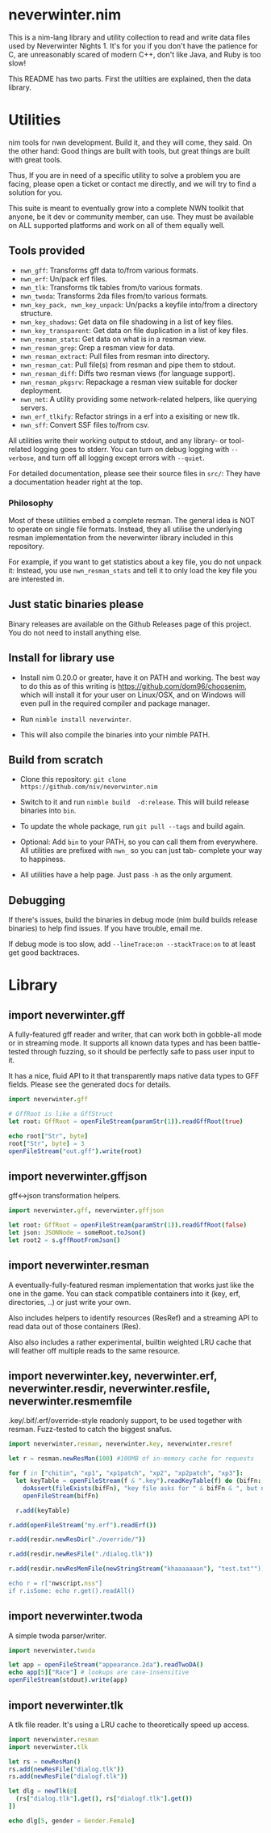 # neverwinter.nim

This is a nim-lang library and utility collection to read and write data files used
by Neverwinter Nights 1.  It's for you if you don't have the patience for C, are
unreasonably scared of modern C++, don't like Java, and Ruby is too slow!

This README has two parts. First the utilties are explained, then the data library.

# Utilities

nim tools for nwn development.  Build it, and they will come, they said.
On the other hand:  Good things are built with tools, but great things are built
with great tools.

Thus, If you are in need of a specific utility to solve a problem you are facing,
please open a ticket or contact me directly, and we will try to find a solution for
you.

This suite is meant to eventually grow into a complete NWN toolkit that anyone,
be it dev or community member, can use.  They must be available on ALL supported
platforms and work on all of them equally well.

## Tools provided

* `nwn_gff`: Transforms gff data to/from various formats.
* `nwn_erf`: Un/pack erf files.
* `nwn_tlk`: Transforms tlk tables from/to various formats.
* `nwn_twoda`: Transforms 2da files from/to various formats.
* `nwn_key_pack, nwn_key_unpack`: Un/packs a keyfile into/from a directory structure.
* `nwn_key_shadows`: Get data on file shadowing in a list of key files.
* `nwn_key_transparent`: Get data on file duplication in a list of key files.
* `nwn_resman_stats`: Get data on what is in a resman view.
* `nwn_resman_grep`: Grep a resman view for data.
* `nwn_resman_extract`: Pull files from resman into directory.
* `nwn_resman_cat`: Pull file(s) from resman and pipe them to stdout.
* `nwn_resman_diff`: Diffs two resman views (for language support).
* `nwn_resman_pkgsrv`: Repackage a resman view suitable for docker deployment.
* `nwn_net`: A utility providing some network-related helpers, like querying servers.
* `nwn_erf_tlkify`: Refactor strings in a erf into a exisiting or new tlk.
* `nwn_sff`: Convert SSF files to/from csv.

All utilities write their working output to stdout, and any library- or tool-
related logging goes to stderr.  You can turn on debug logging with `--verbose`,
and turn off all logging except errors with `--quiet`.

For detailed documentation, please see their source files in `src/`: They have
a documentation header right at the top.

### Philosophy

Most of these utilities embed a complete resman.  The general idea is NOT to
operate on single file formats.  Instead, they all utilise the underlying resman
implementation from the neverwinter library included in this repository.

For example, if you want to get statistics about a key file, you do not unpack it:
Instead, you use `nwn_resman_stats` and tell it to only load the key file you are
interested in.

## Just static binaries please

Binary releases are available on the Github Releases page of this project. You do
not need to install anything else.

## Install for library use

* Install nim 0.20.0 or greater, have it on PATH and working. The best way to do this
  as of this writing is https://github.com/dom96/choosenim, which will install it
  for your user on Linux/OSX, and on Windows will even pull in the required compiler
  and package manager.

* Run `nimble install neverwinter`.

* This will also compile the binaries into your nimble PATH.

## Build from scratch

* Clone this repository: `git clone https://github.com/niv/neverwinter.nim`

* Switch to it and run `nimble build  -d:release`.
  This will build release binaries into `bin`.

* To update the whole package, run `git pull --tags` and build again.

* Optional: Add `bin` to your PATH, so you can call them
  from everywhere.  All utilities are prefixed with `nwn_` so you can just tab-
  complete your way to happiness.

* All utilities have a help page. Just pass `-h` as the only argument.

## Debugging

If there's issues, build the binaries in debug mode (nim build builds release
binaries) to help find issues.  If you have trouble, email me.

If debug mode is too slow, add `--lineTrace:on --stackTrace:on` to at least
get good backtraces.


# Library

## import neverwinter.gff

A fully-featured gff reader and writer, that can work both in gobble-all mode or in streaming mode.  It supports all known data types and has been battle-tested through fuzzing, so it should be perfectly safe to pass user input to it.

It has a nice, fluid API to it that transparently maps native data types to GFF fields.  Please see the generated docs for details.

```nim
import neverwinter.gff

# GffRoot is like a GffStruct
let root: GffRoot = openFileStream(paramStr(1)).readGffRoot(true)

echo root["Str", byte]
root["Str", byte] = 3
openFileStream("out.gff").write(root)
```

## import neverwinter.gffjson

gff<->json transformation helpers.

```nim
import neverwinter.gff, neverwinter.gffjson

let root: GffRoot = openFileStream(paramStr(1)).readGffRoot(false)
let json: JSONNode = someRoot.toJson()
let root2 = s.gffRootFromJson()
```

## import neverwinter.resman

A eventually-fully-featured resman implementation that works just like the one in the game.  You can stack compatible containers into it (key, erf, directories, ..) or just write your own.

Also includes helpers to identify resources (ResRef) and a streaming API to read data out of those containers (Res).

Also also includes a rather experimental, builtin weighted LRU cache that will feather off multiple reads to the same resource.

## import neverwinter.key, neverwinter.erf, neverwinter.resdir, neverwinter.resfile, neverwinter.resmemfile

.key/.bif/.erf/override-style readonly support, to be used together with resman.  Fuzz-tested to catch the biggest snafus.

```nim
import neverwinter.resman, neverwinter.key, neverwinter.resref

let r = resman.newResMan(100) #100MB of in-memory cache for requests

for f in ["chitin", "xp1", "xp1patch", "xp2", "xp2patch", "xp3"]:
  let keyTable = openFileStream(f & ".key").readKeyTable(f) do (bifFn: string) -> Stream:
    doAssert(fileExists(bifFn), "key file asks for " & bifFn & ", but not found")
    openFileStream(bifFn)

  r.add(keyTable)

r.add(openFileStream("my.erf").readErf())

r.add(resdir.newResDir("./override/"))

r.add(resdir.newResFile("./dialog.tlk"))

r.add(resdir.newResMemFile(newStringStream("khaaaaaaan"), "test.txt""))

echo r = r["nwscript.nss"]
if r.isSome: echo r.get().readAll()
```

## import neverwinter.twoda

A simple twoda parser/writer.

```nim
import neverwinter.twoda

let app = openFileStream("appearance.2da").readTwoDA()
echo app[5]["Race"] # lookups are case-insensitive
openFileStream(stdout).write(app)
```

## import neverwinter.tlk

A tlk file reader. It's using a LRU cache to theoretically speed up access.

```nim
import neverwinter.resman
import neverwinter.tlk

let rs = newResMan()
rs.add(newResFile("dialog.tlk"))
rs.add(newResFile("dialogf.tlk"))

let dlg = newTlk(@[
  (rs["dialog.tlk"].get(), rs["dialogf.tlk"].get())
])

echo dlg[5, gender = Gender.Female]
```
